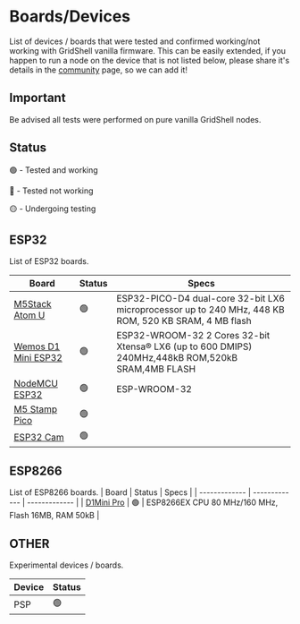 # Boards/Devices  

List of devices / boards that were tested and confirmed working/not working with GridShell vanilla firmware.
This can be easily extended, if you happen to run a node on the device that is not listed below, please share it's details in the [community](https://github.com/invpe/GridShell/issues) page, so we can add it!

## Important

Be advised all tests were performed on pure vanilla GridShell nodes.

## Status 

🟢 - Tested and working

🔴 - Tested not working

🟡 - Undergoing testing

## ESP32
List of ESP32 boards.

| Board  | Status | Specs |
| ------------- | ------------- | ------------- |
| [M5Stack Atom U](https://shop.m5stack.com/products/atomu-esp32-development-kit-with-usb-a)  | 🟢  | ESP32-PICO-D4 dual-core 32-bit LX6 microprocessor up to 240 MHz, 448 KB ROM, 520 KB SRAM, 4 MB flash |
| [Wemos D1 Mini ESP32](https://nettigo.pl/products/modul-wifi-bluetooth-esp32-d1-mini)  | 🟢  | ESP32-WROOM-32 2 Cores 32-bit Xtensa® LX6 (up to 600 DMIPS) 240MHz,448kB ROM,520kB SRAM,4MB FLASH |
| [NodeMCU ESP32](https://botland.store/esp32-wifi-and-bt-modules/8893-esp32-wifi-bt-42-platform-with-module-5904422337438.html)  | 🟢  |  ESP-WROOM-32 |
| [M5 Stamp Pico](https://shop.m5stack.com/products/m5stamp-pico-5pcs)  | 🟢  | |
| [ESP32 Cam](https://sklep.msalamon.pl/produkt/esp32-cam/)  | 🟢  | |


## ESP8266
List of ESP8266 boards.
| Board  | Status | Specs |
| ------------- | ------------- | ------------- |
| [D1Mini Pro](https://kamami.pl/esp8266/575263-plytka-rozwojowa-d1-mini-pro-wifi-esp8266.html)  | 🟢  | ESP8266EX CPU 80 MHz/160 MHz, Flash 16MB, RAM 50kB |


## OTHER
Experimental devices / boards.

| Device  | Status |
| ------------- | ------------- |
| PSP  | 🟢  |

